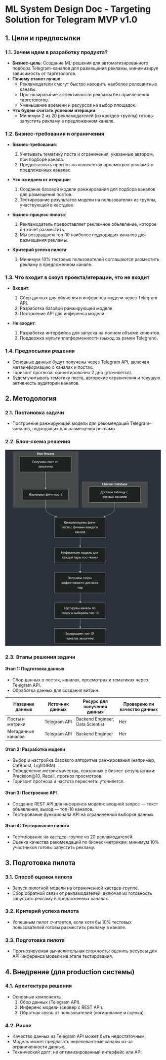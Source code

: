 # ML System Design Doc - Targeting Solution for Telegram MVP v1.0

## 1. Цели и предпосылки 

### 1.1. Зачем идем в разработку продукта?  

- **Бизнес-цель**: Создание ML-решения для автоматизированного подбора Telegram-каналов для размещения рекламы, минимизируя зависимость от таргетологов.  
- **Почему станет лучше**:  
  - Рекламодатели смогут быстро находить наиболее релевантные каналы.  
  - Прогнозирование эффективности рекламы без привлечения таргетологов.  
  - Уменьшение времени и ресурсов на выбор площадок.  
- **Что будем считать успехом итерации**:  
  - Минимум 2 из 20 рекламодателей (из кастдев-группы) готовы запустить рекламу в предложенном канале.

### 1.2. Бизнес-требования и ограничения  

- **Бизнес-требования**:  
  1. Учитывать тематику поста и ограничения, указанные автором, при подборе канала.  
  2. Предоставлять прогноз по количеству просмотров рекламы в предложенных каналах.  

- **Что ожидаем от итерации**:  
  1. Создание базовой модели ранжирования для подбора каналов для размещения постов.  
  2. Тестирование результатов модели на пользователях из группы, участвующей в кастдеве.  

- **Бизнес-процесс пилота**:  
  1. Рекламодатель предоставляет рекламное объявление, которое он хочет разместить.  
  2. Мы возвращаем топ-10 наиболее подходящих каналов для размещения рекламы.  

- **Критерий успеха пилота**:  
  1. Минимум 10% тестовых пользователей соглашаются разместить рекламу в предложенном канале.

### 1.3. Что входит в скоуп проекта/итерации, что не входит   

- **Входит**:  
  1. Сбор данных для обучения и инференса модели через Telegram API.  
  2. Разработка базовой ранжирующей модели.  
  3. Построение API для инференса модели.  

- **Не входит**:  
  1. Разработка интерфейса для запуска на полном объеме клиентов.  
  2. Поддержка мультиплатформенности (выход за рамки Telegram).  

### 1.4. Предпосылки решения  

- Основные данные будут получены через Telegram API, включая метаинформацию о каналах и постах.  
- Горизонт прогноза: ориентировочно 2 дня (уточняется).  
- Будем учитывать тематику поста, авторские ограничения и текущую активность аудитории каналов.  

## 2. Методология  

### 2.1. Постановка задачи  

- Построение ранжирующей модели для рекомендаций Telegram-каналов, подходящих для размещения рекламы.  

### 2.2. Блок-схема решения  

![Описание картинки](./solution_schema.png)
  

### 2.3. Этапы решения задачи  

#### Этап 1: Подготовка данных  
- Сбор данных о постах, каналах, просмотрах и тематиках через Telegram API.  
- Обработка данных для создания витрин.  

| Название данных  | Источник данных               | Ресурс для получения данных | Проверено ли качество данных |
|-------------------|-------------------------------|-----------------------------|------------------------------|
| Посты и метрики   | Telegram API                 | Backend Engineer, Data Scientist | Нет                          |
| Метаданные каналов| Telegram API                 | Backend Engineer            | Нет                          |

#### Этап 2: Разработка модели  
- Выбор и настройка базового алгоритма ранжирования (например, CatBoost, LightGBM).  
- Определение метрик качества, связанных с бизнес-результатами: Precision@10, Recall, прогноз просмотров.  
- Горизонт прогноза и частота пересчета: уточняется.  

#### Этап 3: Построение API  
- Создание REST API для инференса модели: входной запрос — текст объявления, выход — топ-10 каналов.  
- Тестирование функционала API на ограниченной выборке данных.  

#### Этап 4: Тестирование пилота  
- Тестирование на кастдев-группе из 20 рекламодателей.  
- Оценка качества рекомендаций по бизнес-метрикам: минимум 10% участников готовы запустить рекламу.

## 3. Подготовка пилота  

### 3.1. Способ оценки пилота  

- Запуск пилотной модели на ограниченной кастдев-группе.  
- Сбор обратной связи от рекламодателей, включая их готовность запустить рекламу в предложенных каналах.  

### 3.2. Критерий успеха пилота  

- Успешным пилот считается, если хотя бы 10% тестовых пользователей готовы разместить рекламу в канале.  

### 3.3. Подготовка пилота  

- Прогнозируемая вычислительная сложность: оценить ресурсы для API-инференса модели на этапе тестирования.  

## 4. Внедрение (для production системы)  

### 4.1. Архитектура решения  

- Основные компоненты:  
  1. Сбор данных (Telegram API).  
  2. Инференс модели (сервер с REST API).  
  3. Обратная связь от пользователей (логирование и оценка).  

### 4.2. Риски  

- Качество данных из Telegram API может быть недостаточным.  
- Модель может предлагать нерелевантные каналы из-за ограниченности данных.  
- Технический долг: не оптимизированный интерфейс или API.  
